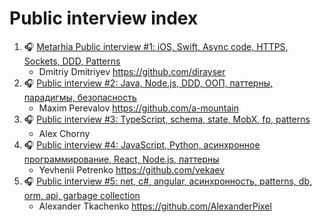 # Public interview index

1. 🎧 [Metarhia Public interview #1: iOS, Swift, Async code, HTTPS, Sockets, DDD, Patterns](https://youtu.be/pURUQ_e4i1o)
    - Dmitriy Dmitriyev https://github.com/dirayser
2. 🎧 [Public interview #2: Java, Node.js, DDD, ООП, паттерны, парадигмы, безопасность](https://youtu.be/sVWElH2Fx_c)
    - Maxim Perevalov https://github.com/a-mountain
3. 🎧 [Public interview #3: TypeScript, schema, state, MobX, fp, patterns](https://youtu.be/TakH5i5VRGk)
    - Alex Chorny
4. 🎧 [Public interview #4: JavaScript, Python, асинхронное программирование, React, Node.js, паттерны](https://youtu.be/9sZCii1DHOM)
    - Yevhenii Petrenko https://github.com/vekaev
5. 🎧 [Public interview #5: net, c#, angular, асинхронность, patterns, db, orm, api, garbage collection](https://youtu.be/jtW8bHPL6_4)
    - Alexander Tkachenko https://github.com/AlexanderPixel
